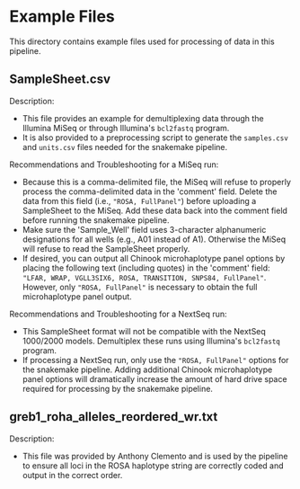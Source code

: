 # Example Files

This directory contains example files used for processing of data in this pipeline. 

## SampleSheet.csv
Description:
* This file provides an example for demultiplexing data through the Illumina MiSeq or through Illumina's `bcl2fastq` program.
* It is also provided to a preprocessing script to generate the `samples.csv` and `units.csv` files needed for the snakemake pipeline.

Recommendations and Troubleshooting for a MiSeq run:
* Because this is a comma-delimited file, the MiSeq will refuse to properly process the comma-delimited data in the 'comment' field. Delete the data from this field (i.e., `"ROSA, FullPanel"`) before uploading a SampleSheet to the MiSeq. Add these data back into the comment field before running the snakemake pipeline.
* Make sure the 'Sample_Well' field uses 3-character alphanumeric designations for all wells (e.g., A01 instead of A1). Otherwise the MiSeq will refuse to read the SampleSheet properly.
* If desired, you can output all Chinook microhaplotype panel options by placing the following text (including quotes) in the 'comment' field: `"LFAR, WRAP, VGLL3SIX6, ROSA, TRANSITION, SNPS84, FullPanel"`. However, only `"ROSA, FullPanel"` is necessary to obtain the full microhaplotype panel output. 

Recommendations and Troubleshooting for a NextSeq run:
* This SampleSheet format will not be compatible with the NextSeq 1000/2000 models. Demultiplex these runs using Illumina's `bcl2fastq` program.
* If processing a NextSeq run, only use the `"ROSA, FullPanel"` options for the snakemake pipeline. Adding additional Chinook microhaplotype panel options will dramatically increase the amount of hard drive space required for processing by the snakemake pipeline. 

## greb1_roha_alleles_reordered_wr.txt
Description:
* This file was provided by Anthony Clemento and is used by the pipeline to ensure all loci in the ROSA haplotype string are correctly coded and output in the correct order.
